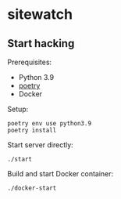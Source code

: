 # sitewatch

## Start hacking

Prerequisites:

* Python 3.9
* [poetry](https://python-poetry.org/docs/#installation)
* Docker

Setup:
```
poetry env use python3.9
poetry install
```

Start server directly:
```
./start
```

Build and start Docker container:
```
./docker-start
```
